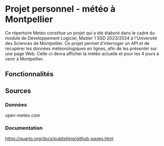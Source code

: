 # Projet personnel - météo à Montpellier

Ce répertoire Meteo constitue un projet qui a été élaboré dans le cadre du module de Développement Logiciel, Master 1 SSD 2023/2024 à l'Université des Sciences de Montpellier.
Ce projet permet d’interroger un API et de récupérer les données météorologiques en lignes, afin de les présenter sur une page Web. Celle-ci devra afficher la météo actuelle et pour les 4 jours à venir à Montpellier.

## Fonctionnalités 


## Sources
### Données
open-meteo.com
### Documentation
https://quarto.org/docs/publishing/github-pages.html

